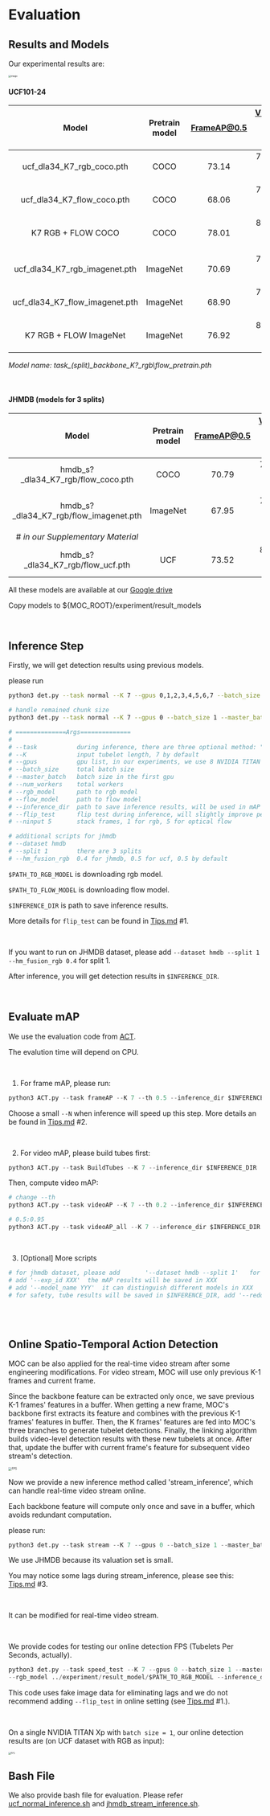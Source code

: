 # Evaluation

## Results and Models

Our experimental results are:

<img src="../image/result.png" alt="image" style="zoom:32%;" />

<br/>

#### UCF101-24

|             Model              | Pretrain model | FrameAP@0.5 | VideoAP@0.2 \| @0.5 \| @0.75 \| 0.5:0.95 |                           Download                           |
| :----------------------------: | :------------: | :---------: | :--------------------------------------: | :----------------------------------------------------------: |
|   ucf_dla34_K7_rgb_coco.pth    |      COCO      |    73.14    |     78.81 \| 51.02 \| 27.05 \| 26.51     | [model](https://drive.google.com/file/d/1wQQC4btMxdOp5vAx9DxP3u2z-RejeLPm/view?usp=sharing) |
|   ucf_dla34_K7_flow_coco.pth   |      COCO      |    68.06    |     76.59 \| 46.57 \| 18.96 \| 21.35     | [model](https://drive.google.com/file/d/17uhzvKwMgGbgbu0eR5t7M7Q90VszWo0d/view?usp=sharing) |
|       K7 RGB + FLOW COCO       |      COCO      |    78.01    |     82.81 \| 53.83 \| 29.59 \| 28.33     |                                                              |
|                                |                |             |                                          |                                                              |
| ucf_dla34_K7_rgb_imagenet.pth  |    ImageNet    |    70.69    |     75.37 \| 50.47 \| 25.61 \| 25.96     | [model](https://drive.google.com/file/d/1n7thrWHtjRfqI6YyxB44F99aioEcSCfr/view?usp=sharing) |
| ucf_dla34_K7_flow_imagenet.pth |    ImageNet    |    68.90    |     77.30 \| 47.94 \| 19.41 \| 21.98     | [model](https://drive.google.com/file/d/1QHImtoMltmeIQOYWFYqkmJ0qZEfVpUe2/view?usp=sharing) |
|     K7 RGB + FLOW ImageNet     |    ImageNet    |    76.92    |     81.26 \| 54.43 \| 29.49 \| 28.42     |                                                              |

*Model name:  task\_(split)\_backbone_K?\_rgb\flow_pretrain.pth*

<br/>

#### JHMDB  (models for 3 splits)

|                 Model                  | Pretrain model | FrameAP@0.5 | VideoAP@0.2 \| @0.5 \| @0.75 \| 0.5:0.95 |                           Download                           |
| :------------------------------------: | :------------: | :---------: | :--------------------------------------: | :----------------------------------------------------------: |
|   hmdb_s?_dla34_K7_rgb/flow_coco.pth   |      COCO      |    70.79    |     77.33 \| 77.19 \| 71.69 \| 59.08     | [models](https://drive.google.com/drive/folders/1OjBMLy44kWqHeG8TXBxtF3fM-UJOTgHE?usp=sharing) |
|                                        |                |             |                                          |                                                              |
| hmdb_s?_dla34_K7_rgb/flow_imagenet.pth |    ImageNet    |    67.95    |     76.23 \| 75.41 \| 68.46 \| 53.98     | [models](https://drive.google.com/drive/folders/1I0Pay-RaDbZTO89TOGUSGVPg736WJnRM?usp=sharing) |
|                                        |                |             |                                          |                                                              |
|   # *in our Supplementary Material*    |                |             |                                          |                                                              |
|   hmdb_s?_dla34_K7_rgb/flow_ucf.pth    |      UCF       |    73.52    |     81.05 \| 80.92 \| 75.10 \| 60.65     | [models](https://drive.google.com/drive/folders/1lgWQbLNRomvatY5bGUgk2HcZYHy_GnHC?usp=sharing) |

All these models are available at our [Google drive](https://drive.google.com/drive/folders/1rQd79JjcQAfMxOJwXoCdh05ryOb-P1dm?usp=sharing)

Copy models to ${MOC_ROOT}/experiment/result_models

<br/>

## Inference Step

Firstly, we will get detection results using previous models.

please run

~~~bash
python3 det.py --task normal --K 7 --gpus 0,1,2,3,4,5,6,7 --batch_size 94 --master_batch 10 --num_workers 8 --rgb_model ../experiment/result_model/$PATH_TO_RGB_MODEL --flow_model ../experiment/result_model/$PATH_TO_FLOW_MODEL --inference_dir $INFERENCE_DIR --flip_test --ninput 5

# handle remained chunk size
python3 det.py --task normal --K 7 --gpus 0 --batch_size 1 --master_batch 1 --num_workers 2 --rgb_model ../experiment/result_model/dla34_K7_rgb_coco.pth --flow_model ../experiment/result_model/dla34_K7_flow_coco.pth --inference_dir /data0/liyixuan/speed_test/test --flip_test --ninput 5

# ==============Args==============
#
# --task           during inference, there are three optional method: "normal", "stream", "speed", use "normal" by default
# --K              input tubelet length, 7 by default
# --gpus           gpu list, in our experiments, we use 8 NVIDIA TITAN XP
# --batch_size     total batch size 
# --master_batch   batch size in the first gpu
# --num_workers    total workers
# --rgb_model      path to rgb model
# --flow_model     path to flow model
# --inference_dir  path to save inference results, will be used in mAP step
# --flip_test      flip test during inference, will slightly improve performance but slow down the inference speed
# --ninput 5       stack frames, 1 for rgb, 5 for optical flow 

# additional scripts for jhmdb
# --dataset hmdb
# --split 1        there are 3 splits
# --hm_fusion_rgb  0.4 for jhmdb, 0.5 for ucf, 0.5 by default

~~~

`$PATH_TO_RGB_MODEL` is downloading rgb model.

`$PATH_TO_FLOW_MODEL` is downloading flow model.

`$INFERENCE_DIR` is path to save inference results.

More details for `flip_test` can be found in [Tips.md](Tips.md) #1.

<br/>

If you want to run on JHMDB dataset, please add `--dataset hmdb --split 1 --hm_fusion_rgb 0.4` for split 1.

After inference, you will get detection results in `$INFERENCE_DIR`.

<br/>

## Evaluate mAP

We use the evaluation code from [ACT](https://github.com/vkalogeiton/caffe/tree/act-detector). 

The evalution time will depend on CPU. 

<br/>

1. For frame mAP, please run:

```python
python3 ACT.py --task frameAP --K 7 --th 0.5 --inference_dir $INFERENCE_DIR
```

Choose a small `--N` when inference will speed up this step. More details an be found in [Tips.md](Tips.md) #2.

<br/>

2. For video mAP, please build tubes first:

```python
python3 ACT.py --task BuildTubes --K 7 --inference_dir $INFERENCE_DIR
```

Then, compute video mAP:

```python
# change --th
python3 ACT.py --task videoAP --K 7 --th 0.2 --inference_dir $INFERENCE_DIR

# 0.5:0.95
python3 ACT.py --task videoAP_all --K 7 --inference_dir $INFERENCE_DIR 
```

<br/>

3. [Optional] More scripts

```bash
# for jhmdb dataset, please add       '--dataset hmdb --split 1'   for split 1
# add '--exp_id XXX'  the mAP results will be saved in XXX
# add '--model_name YYY'  it can distinguish different models in XXX
# for safety, tube results will be saved in $INFERENCE_DIR, add '--redo' to ignore previous tube results
```

<br/>

<br/>

## Online Spatio-Temporal Action Detection

MOC can be also applied for the real-time video stream after some engineering modifications. For video stream, MOC will use only previous K-1 frames and current frame. 

Since the backbone feature can be extracted only once, we save previous K-1 frames' features in a buffer. When getting a new frame, MOC's backbone first extracts its feature and combines with the previous K-1 frames' features in buffer. Then, the K frames' features are fed into MOC's three branches to generate tubelet detections. Finally, the linking algorithm builds video-level detection results with these new tubelets at once. After that, update the buffer with current frame's feature for subsequent video stream's detection.

<img src="../image/online.png" alt="FPS" style="zoom: 40%;" />

<br/>

Now we provide a new inference method called 'stream_inference', which can handle real-time video stream online.

Each backbone feature will compute only once and save in a buffer, which avoids redundant computation.

please run:

```python
python3 det.py --task stream --K 7 --gpus 0 --batch_size 1 --master_batch 1 --num_workers 0 --rgb_model ../experiment/result_model/$PATH_TO_RGB_MODEL --inference_dir $INFERENCE_DIR --dataset hmdb --split 1 --flip_test
```

We use JHMDB because its valuation set is small.

You may notice some lags during stream_inference, please see this: [Tips.md](Tips.md) #3.

<br/>

It can be modified for real-time video stream.

<br/>

We provide codes for testing our online detection FPS (Tubelets Per Seconds, actually).

```python
python3 det.py --task speed_test --K 7 --gpus 0 --batch_size 1 --master_batch 1 --num_workers 0
--rgb_model ../experiment/result_model/$PATH_TO_RGB_MODEL --inference_dir $INFERENCE_DIR
```

This code uses fake image data for eliminating lags and we do not recommend adding `--flip_test` in online setting (see [Tips.md](Tips.md) #1.).

<br/>

On a single NVIDIA TITAN Xp with `batch size = 1`, our online detection results are (on UCF dataset with RGB as input): 

<img src="../image/FPS.png" alt="FPS" style="zoom: 30%;" />

## Bash File

We also provide bash file for evaluation. Please refer [ucf_normal_inference.sh](../scripts/ucf_normal_inference.sh) and [jhmdb_stream_inference.sh](../scripts/jhmdb_stream_inference.sh).


